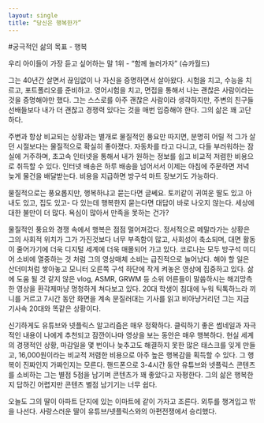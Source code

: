 ```yaml
---
layout: single
title: “당신은 행복한가”
---
```


#궁극적인 삶의 목표 - 행복

우리 아이들이 가장 듣고 싶어하는 말 1위 - “함께 놀러가자” (슈카월드)

그는 40년간 살면서 끊임없이 나 자신을 증명하면서 살아왔다. 시험을 치고, 수능을 치르고, 포트폴리오를 준비하고. 영어시험을 치고, 면접을 통해서 나는 괜찮은 사람이라는 것을 증명해야만 했다. 그는 스스로를  아주 괜찮은 사람이라 생각하지만, 주변의 친구들 선배들보다 내가 더 괜찮고 경쟁력 있다는 것을 매번 입증해야 한다. 그의 삶은 꽤 고단하다.

주변과 항상 비교되는 상황과는 별개로 물질적인 풍요만 따지면, 분명히 어릴 적 그가 살던 시절보다는 물질적으로 확실히 좋아졌다. 자동차를 타고 다니고, 다들 부러워하는 잠실에 거주하며, 초고속 인터넷을 통해서 내가 원하는 정보를 쉽고 비교적 저렴한 비용으로 취득할 수 있다. 인터넷 배송은 하루 배송을 넘어서서 이제는 아침에 주문하면 저녁 늦게 물건을 배달받는다. 비용을 지급하면 방구석 마트 장보기도 가능하다.

물질적으로는 풍요롭지만, 행복하냐고 묻는다면 글쎄요.
토끼같이 귀여운 딸도 있고 아내도 있고, 집도 있고- 다 있는데 행복한지 묻는다면 대답이 바로 나오지 않는다. 세상에 대한 불만이 더 많다. 욕심이 많아서 만족을 못하는 건가?

물질적인 풍요와 경쟁 속에서 행복은 점점 멀어져갔다. 정서적으로 메말라가는 상황은 그의 사회적 위치가 그가 가진것보다 너무 부족함이 많고, 사회성이 축소되며, 대면 활동이 줄어가기에 더욱 디지털 세계에 더욱 매몰되어 가고 있다. 코로나는 모두 방구석 미디어 소비에 열중하는 것 처럼 그의 영상매체 소비는 급진적으로 늘어났다. 해야 할 일은 산더미처럼 쌓아놓고 모니터 오른쪽 구석 하단에 작게 켜놓은 영상에 집중하고 있다. 삶에 도움 될 것 같지 않은 vlog, ASMR, GRWM 등 소위 어른들이 말씀하시는 해괴망측한 영상을 환각제마냥 멍청하게 쳐다보고 있다. 20대 학생이 침대에 누워 틱톡하느라 끼니를 거르고 7시간 동안 화면을 계속 문질러대는 기사를 읽고 비아냥거리던 그는 지금 기사속 20대와 똑같은 상황이다.

신기하게도 유튜브와 넷플릭스 알고리즘은 매우 정확하다. 클릭하기 좋은 썸네일과 자극적인 내용이 나에게 추천되고 잠깐이나마 영상을 보는 동안은 매우 행복하다. 현실 세계의 경쟁적인 상황, 마감일을 몇 번이나 늦추고도 해결하지 못한 많은 태스크를 잊게 만들고, 16,000원이라는 비교적 저렴한 비용으로 아주 높은 행복감을 획득할 수 있다. 그 행복이 진짜인지 가짜인지는 모른다. 핸드폰으로 3-4시간 동안 유튜브와 넷플릭스 콘텐츠를 소비하는 그는 별점 5점을 남기며 콘텐츠가 꽤 좋았다고 자평한다. 그의 삶은 행복한지 답하긴 어렵지만 콘텐츠 별점 남기기는 너무 쉽다.

오늘도 그의 딸이 아파트 단지에 있는 이마트에 같이 가자고 조른다. 외투를 챙겨입고 밖을 나선다. 사랑스러운 딸이 유튜브/넷플릭스와의 아편전쟁에서 승리했다.
